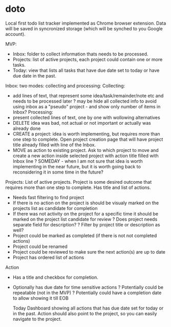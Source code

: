 # doto

Local first todo list tracker implemented as Chrome browser extension. Data will
be saved in syncronized storage (which will be synched to you Google account).

MVP:

- Inbox: folder to collect information thats needs to be processed.
- Projects: list of active projects, each project could contain one or more
  tasks.
- Today: view that lists all tasks that have due date set to today or have due
  date in the past.

Inbox: two modes: collecting and processing: Collecting:

- add lines of text, that represent some idea/task/remainder/note etc and needs
  to be processed later ? may be hide all collected info to avoid using inbox as
  a "pseudo" project - and show only number of items in Inbox? Processing:
- present collected lines of text, one by one with wollowing alternatives
- DELETE idea was bad, not actual or not important or actually was already done
- CREATE a project: idea is worth implementing, but requires more than one step
  to complete. Open project creation page that will have project title already
  filled with line of the Inbox.
- MOVE as action to existing project. Ask to which project to move and create a
  new action inside selected project with action title filled with Inbox line ?
  SOMEDAY - when I am not sure that idea is worth implementing in the near
  future, but it is worth going back to reconsidering it in some time in the
  future?

Projects: List of active projects. Project is some desired outcome that requires
more than one step to complete. Has title and list of actions.

- Needs fast filtering to find project
- If there is no action on the project is should be visualy marked on the
  projects list as candidate for completion
- If there was not activity on the project for a specific time it should be
  marked on the project list candidate for review ? Does project needs separate
  field for description? ? Filter by project title or description as well?
- Project could be marked as completed (if there is not not completed actions)
- Project could be renamed
- Project could be reviewed to make sure the next action(s) are up to date
- Project has ordered list of actions

Action

- Has a title and checkbox for completion.
- Optionally has due date for time sensitive actions ? Potentially could be
  repeatable (not in the MVP) ? Potentially could have a completion date to
  allow showing it till EOB

  Today Dashboard showing all actions that has due date set for today or in the
  past. Action should also point to the project, so you can easily navigate to
  the project.
